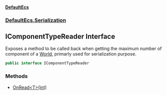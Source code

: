 #### [DefaultEcs](./index.md 'index')
### [DefaultEcs.Serialization](./DefaultEcs-Serialization.md 'DefaultEcs.Serialization')
## IComponentTypeReader Interface
Exposes a method to be called back when getting the maximum number of component of a [World](./DefaultEcs-World.md 'DefaultEcs.World'), primarly used for serialization purpose.  
```csharp
public interface IComponentTypeReader
```
### Methods
- [OnRead&lt;T&gt;(int)](./DefaultEcs-Serialization-IComponentTypeReader-OnRead-T-(int).md 'DefaultEcs.Serialization.IComponentTypeReader.OnRead&lt;T&gt;(int)')
